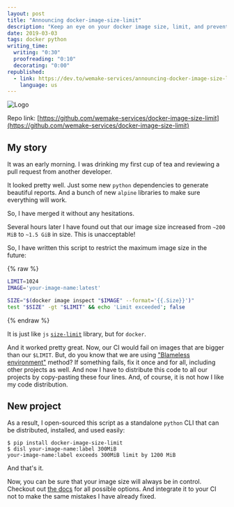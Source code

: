```yaml
---
layout: post
title: "Announcing docker-image-size-limit"
description: "Keep an eye on your docker image size, limit, and prevent it from growing too big."
date: 2019-03-03
tags: docker python
writing_time:
  writing: "0:30"
  proofreading: "0:10"
  decorating: "0:00"
republished:
  - link: https://dev.to/wemake-services/announcing-docker-image-size-limit-keep-an-eye-on-your-docker-image-size-4pm8
    language: us
---
```


![Logo](https://thepracticaldev.s3.amazonaws.com/i/tbud96yztrdmtpbc8u2f.jpeg)

Repo link: [https://github.com/wemake-services/docker-image-size-limit](https://github.com/wemake-services/docker-image-size-limit)

## My story

It was an early morning. I was drinking my first cup of tea and reviewing a pull request from another developer.

It looked pretty well. Just some new `python` dependencies to generate beautiful reports. And a bunch of new `alpine` libraries to make sure everything will work.

So, I have merged it without any hesitations.

Several hours later I have found out that our image size increased from `~200 MiB` to `~1.5 GiB` in size. This is unacceptable!

So, I have written this script to restrict the maximum image size in the future:

{% raw %}
```bash
LIMIT=1024
IMAGE='your-image-name:latest'

SIZE="$(docker image inspect "$IMAGE" --format='{{.Size}}')"
test "$SIZE" -gt "$LIMIT" && echo 'Limit exceeded'; false
```
{% endraw %}

It is just like `js` [`size-limit`](https://github.com/ai/size-limit) library, but for `docker`.

And it worked pretty great. Now, our CI would fail on images that are bigger than our `$LIMIT`. But, do you know that we are using ["Blameless environment"](https://sobolevn.me/2018/12/blameless-environment) method? If something fails, fix it once and for all, including other projects as well. And now I have to distribute this code to all our projects by copy-pasting these four lines. And, of course, it is not how I like my code distribution.

## New project

As a result, I open-sourced this script as a standalone `python` CLI that can be distributed, installed, and used easily:

```
$ pip install docker-image-size-limit
$ disl your-image-name:label 300MiB
your-image-name:label exceeds 300MiB limit by 1200 MiB
```

And that's it.

Now, you can be sure that your image size will always be in control. Checkout out [the docs](https://github.com/wemake-services/docker-image-size-limit) for all possible options. And integrate it to your CI not to make the same mistakes I have already fixed.

